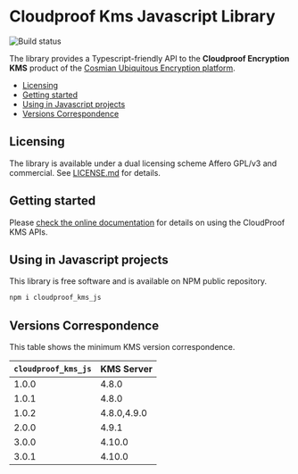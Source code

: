 # Cloudproof Kms Javascript Library

![Build status](https://github.com/Cosmian/cloudproof_js/actions/workflows/ci.yml/badge.svg?branch=main)

The library provides a Typescript-friendly API to the **Cloudproof Encryption KMS** product of the [Cosmian Ubiquitous Encryption platform](https://cosmian.com).

<!-- toc -->

- [Licensing](#licensing)
- [Getting started](#getting-started)
- [Using in Javascript projects](#using-in-javascript-projects)
- [Versions Correspondence](#versions-correspondence)

<!-- tocstop -->

## Licensing

The library is available under a dual licensing scheme Affero GPL/v3 and commercial. See [LICENSE.md](LICENSE.md) for details.

## Getting started

Please [check the online documentation](https://docs.cosmian.com/cosmian_key_management_system/) for details on using the CloudProof KMS APIs.

## Using in Javascript projects

This library is free software and is available on NPM public repository.

```bash
npm i cloudproof_kms_js
```

## Versions Correspondence

This table shows the minimum KMS version correspondence.

| `cloudproof_kms_js` | KMS Server  |
|---------------------|-------------|
| 1.0.0               | 4.8.0       |
| 1.0.1               | 4.8.0       |
| 1.0.2               | 4.8.0,4.9.0 |
| 2.0.0               | 4.9.1       |
| 3.0.0               | 4.10.0      |
| 3.0.1               | 4.10.0      |
